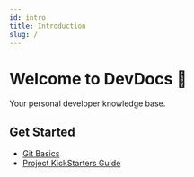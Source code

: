 ```yaml
---
id: intro
title: Introduction
slug: /
---
```



# Welcome to DevDocs 🧠

Your personal developer knowledge base.


## Get Started

- [Git Basics](git/git.md)
- [Project KickStarters Guide](project-kickstarters/python-basic.md)